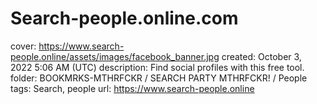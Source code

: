 # Search-people.online.com

cover: https://www.search-people.online/assets/images/facebook_banner.jpg
created: October 3, 2022 5:06 AM (UTC)
description: Find social profiles with this free tool.
folder: BOOKMRKS-MTHRFCKR / SEARCH PARTY MTHRFCKR! / People
tags: Search, people
url: https://www.search-people.online